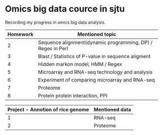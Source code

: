 # Omics big data cource in sjtu
Recording my progress in omics big data analysis.

Homework | Mentioned topic 
---|---
2 | Sequence alignment(dynamic programming, DP) / Regex in Perl
3 | Blast / Statistics of P-value in sequence aligment
4 | Hidden markon model, HMM / Regex
5 | Microarray and RNA-seq technology and analysis
6 | Experiment of comparing microarray and RNA-seq
7 | Proteome
8 | Protein protein interaction, PPI 

Project - Annotion of rice genome | Mentioned data
---|---
1 | RNA-seq
2 | Proteome
